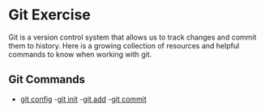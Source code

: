 # Git Exercise
Git is a version control system that allows us to track changes and commit them to history. Here is a growing collection of resources and helpful commands to know when working with git.

## Git Commands
- [git config](./Commands/Config.md)
-[git init](./Commands/Init.md)
-[git add](./Commands/Add.md)
-[git commit](./Command/Commit.md)